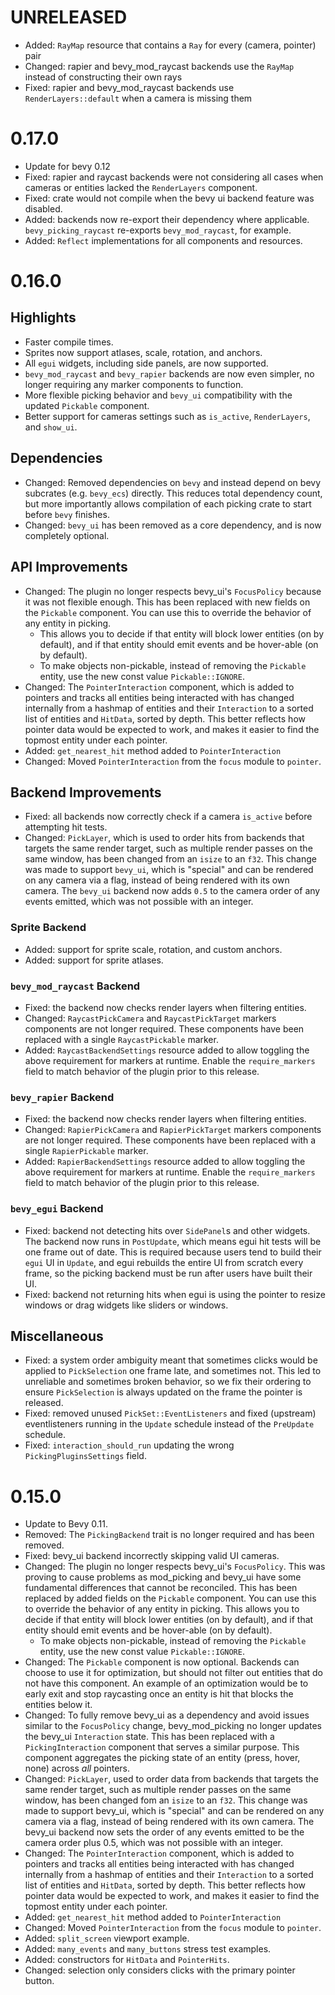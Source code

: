 # UNRELEASED

- Added: `RayMap` resource that contains a `Ray` for every (camera, pointer) pair
- Changed: rapier and bevy_mod_raycast backends use the `RayMap` instead of constructing their own
  rays
- Fixed: rapier and bevy_mod_raycast backends use `RenderLayers::default` when a camera is missing
  them

# 0.17.0

- Update for bevy 0.12
- Fixed: rapier and raycast backends were not considering all cases when cameras or entities lacked
  the `RenderLayers` component.
- Fixed: crate would not compile when the bevy ui backend feature was disabled.
- Added: backends now re-export their dependency where applicable. `bevy_picking_raycast` re-exports
  `bevy_mod_raycast`, for example.
- Added: `Reflect` implementations for all components and resources.

# 0.16.0

## Highlights

- Faster compile times.
- Sprites now support atlases, scale, rotation, and anchors.
- All `egui` widgets, including side panels, are now supported.
- `bevy_mod_raycast` and `bevy_rapier` backends are now even simpler, no longer requiring any marker
  components to function.
- More flexible picking behavior and `bevy_ui` compatibility with the updated `Pickable` component.
- Better support for cameras settings such as `is_active`, `RenderLayers`, and `show_ui`.

## Dependencies

- Changed: Removed dependencies on `bevy` and instead depend on bevy subcrates (e.g. `bevy_ecs`)
  directly. This reduces total dependency count, but more importantly allows compilation of each
  picking crate to start before `bevy` finishes.
- Changed: `bevy_ui` has been removed as a core dependency, and is now completely optional.

## API Improvements

- Changed: The plugin no longer respects bevy_ui's `FocusPolicy` because it was not flexible enough.
  This has been replaced with new fields on the `Pickable` component. You can use this to override
  the behavior of any entity in picking. 
  - This allows you to decide if that entity will block lower entities (on by default), and if that
  entity should emit events and be hover-able (on by default).
  - To make objects non-pickable, instead of removing the `Pickable` entity, use the new const value
  `Pickable::IGNORE`.
- Changed: The `PointerInteraction` component, which is added to pointers and tracks all entities
  being interacted with has changed internally from a hashmap of entities and their `Interaction` to
  a sorted list of entities and `HitData`, sorted by depth. This better reflects how pointer data
  would be expected to work, and makes it easier to find the topmost entity under each pointer.
- Added: `get_nearest_hit` method added to `PointerInteraction`
- Changed: Moved `PointerInteraction` from the `focus` module to `pointer`.

## Backend Improvements

- Fixed: all backends now correctly check if a camera `is_active` before attempting hit tests.
- Changed: `PickLayer`, which is used to order hits from backends that targets the same render
  target, such as multiple render passes on the same window, has been changed from an `isize` to an
  `f32`. This change was made to support `bevy_ui`, which is "special" and can be rendered on any
  camera via a flag, instead of being rendered with its own camera. The `bevy_ui` backend now adds
  `0.5` to the camera order of any events emitted, which was not possible with an integer.

### Sprite Backend

- Added: support for sprite scale, rotation, and custom anchors.
- Added: support for sprite atlases.

### `bevy_mod_raycast` Backend
- Fixed: the backend now checks render layers when filtering entities.
- Changed: `RaycastPickCamera` and `RaycastPickTarget` markers components are not longer required.
  These components have been replaced with a single `RaycastPickable` marker.
- Added: `RaycastBackendSettings` resource added to allow toggling the above requirement for markers
  at runtime. Enable the `require_markers` field to match behavior of the plugin prior to this
  release.

### `bevy_rapier` Backend
- Fixed: the backend now checks render layers when filtering entities.
- Changed: `RapierPickCamera` and `RapierPickTarget` markers components are not longer required.
  These components have been replaced with a single `RapierPickable` marker.
- Added: `RapierBackendSettings` resource added to allow toggling the above requirement for markers
  at runtime. Enable the `require_markers` field to match behavior of the plugin prior to this
  release.

### `bevy_egui` Backend
- Fixed: backend not detecting hits over `SidePanel`s and other widgets. The backend now runs in
  `PostUpdate`, which means egui hit tests will be one frame out of date. This is required because
  users tend to build their `egui` UI in `Update`, and egui rebuilds the entire UI from scratch
  every frame, so the picking backend must be run after users have built their UI.
- Fixed: backend not returning hits when egui is using the pointer to resize windows or drag widgets
  like sliders or windows.

## Miscellaneous

- Fixed: a system order ambiguity meant that sometimes clicks would be applied to `PickSelection`
  one frame late, and sometimes not. This led to unreliable and sometimes broken behavior, so we fix
  their ordering to ensure `PickSelection` is always updated on the frame the pointer is released.
- Fixed: removed unused `PickSet::EventListeners` and fixed (upstream) eventlisteners running in the
  `Update` schedule instead of the `PreUpdate` schedule.
- Fixed: `interaction_should_run` updating the wrong `PickingPluginsSettings` field. 

# 0.15.0

- Update to Bevy 0.11.
- Removed: The `PickingBackend` trait is no longer required and has been removed.
- Fixed: bevy_ui backend incorrectly skipping valid UI cameras.
- Changed: The plugin no longer respects bevy_ui's `FocusPolicy`. This was proving to cause problems
  as mod_picking and bevy_ui have some fundamental differences that cannot be reconciled. This has
  been replaced by added fields on the `Pickable` component. You can use this to override the
  behavior of any entity in picking. This allows you to decide if that entity will block lower
  entities (on by default), and if that entity should emit events and be hover-able (on by default).
    - To make objects non-pickable, instead of removing the `Pickable` entity, use the new const
      value `Pickable::IGNORE`.
- Changed: The `Pickable` component is now optional. Backends can choose to use it for optimization,
  but should not filter out entities that do not have this component. An example of an optimization
  would be to early exit and stop raycasting once an entity is hit that blocks the entities below
  it.
- Changed: To fully remove bevy_ui as a dependency and avoid issues similar to the `FocusPolicy`
  change, bevy_mod_picking no longer updates the bevy_ui `Interaction` state. This has been replaced
  with a `PickingInteraction` component that serves a similar purpose. This component aggregates the
  picking state of an entity (press, hover, none) across *all* pointers.
- Changed: `PickLayer`, used to order data from backends that targets the same render target, such
  as multiple render passes on the same window, has been changed fom an `isize` to an `f32`. This
  change was made to support bevy_ui, which is "special" and can be rendered on any camera via a
  flag, instead of being rendered with its own camera. The bevy_ui backend now sets the order of any
  events emitted to be the camera order plus 0.5, which was not possible with an integer.
- Changed: The `PointerInteraction` component, which is added to pointers and tracks all entities
  being interacted with has changed internally from a hashmap of entities and their `Interaction` to
  a sorted list of entities and `HitData`, sorted by depth. This better reflects how pointer data
  would be expected to work, and makes it easier to find the topmost entity under each pointer.
- Added: `get_nearest_hit` method added to `PointerInteraction`
- Changed: Moved `PointerInteraction` from the `focus` module to `pointer`.
- Added: `split_screen` viewport example.
- Added: `many_events` and `many_buttons` stress test examples.
- Added: constructors for `HitData` and `PointerHits`.
- Changed: selection only considers clicks with the primary pointer button.
